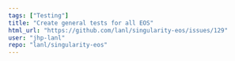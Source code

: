 ```yaml
---
tags: ["Testing"]
title: "Create general tests for all EOS"
html_url: "https://github.com/lanl/singularity-eos/issues/129"
user: "jhp-lanl"
repo: "lanl/singularity-eos"
---
```


